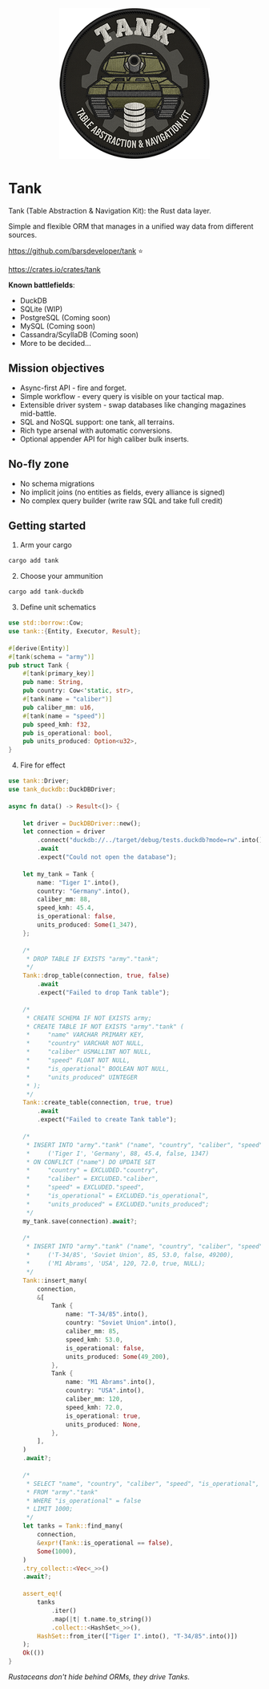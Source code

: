 <div align="center">
    <img width="300" height="300" src="https://github.com/barsdeveloper/tank/blob/master/docs/logo.png?raw=true" alt="Tank: Table Abstraction & Navigation Kit logo featuring a green tank with a gear background and stacked database cylinders" />
</div>

# Tank
Tank (Table Abstraction & Navigation Kit): the Rust data layer.

Simple and flexible ORM that manages in a unified way data from different sources.

https://github.com/barsdeveloper/tank ⭐

https://crates.io/crates/tank

**Known battlefields**:
- DuckDB
- SQLite (WIP)
- PostgreSQL (Coming soon)
- MySQL (Coming soon)
- Cassandra/ScyllaDB (Coming soon)
- More to be decided...

## Mission objectives
- Async-first API - fire and forget.
- Simple workflow - every query is visible on your tactical map.
- Extensible driver system - swap databases like changing magazines mid-battle.
- SQL and NoSQL support: one tank, all terrains.
- Rich type arsenal with automatic conversions.
- Optional appender API for high caliber bulk inserts.

## No-fly zone
- No schema migrations
- No implicit joins (no entities as fields, every alliance is signed)
- No complex query builder (write raw SQL and take full credit)

## Getting started
1) Arm your cargo
```sh
cargo add tank
```

2) Choose your ammunition
```sh
cargo add tank-duckdb
```

3) Define unit schematics
```rust
use std::borrow::Cow;
use tank::{Entity, Executor, Result};

#[derive(Entity)]
#[tank(schema = "army")]
pub struct Tank {
    #[tank(primary_key)]
    pub name: String,
    pub country: Cow<'static, str>,
    #[tank(name = "caliber")]
    pub caliber_mm: u16,
    #[tank(name = "speed")]
    pub speed_kmh: f32,
    pub is_operational: bool,
    pub units_produced: Option<u32>,
}
```

4) Fire for effect
```rust
use tank::Driver;
use tank_duckdb::DuckDBDriver;

async fn data() -> Result<()> {

    let driver = DuckDBDriver::new();
    let connection = driver
        .connect("duckdb://../target/debug/tests.duckdb?mode=rw".into())
        .await
        .expect("Could not open the database");

    let my_tank = Tank {
        name: "Tiger I".into(),
        country: "Germany".into(),
        caliber_mm: 88,
        speed_kmh: 45.4,
        is_operational: false,
        units_produced: Some(1_347),
    };

    /*
     * DROP TABLE IF EXISTS "army"."tank";
     */
    Tank::drop_table(connection, true, false)
        .await
        .expect("Failed to drop Tank table");

    /*
     * CREATE SCHEMA IF NOT EXISTS army;
     * CREATE TABLE IF NOT EXISTS "army"."tank" (
     *     "name" VARCHAR PRIMARY KEY,
     *     "country" VARCHAR NOT NULL,
     *     "caliber" USMALLINT NOT NULL,
     *     "speed" FLOAT NOT NULL,
     *     "is_operational" BOOLEAN NOT NULL,
     *     "units_produced" UINTEGER
     * );
     */
    Tank::create_table(connection, true, true)
        .await
        .expect("Failed to create Tank table");

    /*
     * INSERT INTO "army"."tank" ("name", "country", "caliber", "speed", "is_operational", "units_produced") VALUES
     *     ('Tiger I', 'Germany', 88, 45.4, false, 1347)
     * ON CONFLICT ("name") DO UPDATE SET
     *     "country" = EXCLUDED."country",
     *     "caliber" = EXCLUDED."caliber",
     *     "speed" = EXCLUDED."speed",
     *     "is_operational" = EXCLUDED."is_operational",
     *     "units_produced" = EXCLUDED."units_produced";
     */
    my_tank.save(connection).await?;

    /*
     * INSERT INTO "army"."tank" ("name", "country", "caliber", "speed", "is_operational", "units_produced") VALUES
     *     ('T-34/85', 'Soviet Union', 85, 53.0, false, 49200),
     *     ('M1 Abrams', 'USA', 120, 72.0, true, NULL);
     */
    Tank::insert_many(
        connection,
        &[
            Tank {
                name: "T-34/85".into(),
                country: "Soviet Union".into(),
                caliber_mm: 85,
                speed_kmh: 53.0,
                is_operational: false,
                units_produced: Some(49_200),
            },
            Tank {
                name: "M1 Abrams".into(),
                country: "USA".into(),
                caliber_mm: 120,
                speed_kmh: 72.0,
                is_operational: true,
                units_produced: None,
            },
        ],
    )
    .await?;

    /*
     * SELECT "name", "country", "caliber", "speed", "is_operational", "units_produced"
     * FROM "army"."tank"
     * WHERE "is_operational" = false
     * LIMIT 1000;
     */
    let tanks = Tank::find_many(
        connection,
        &expr!(Tank::is_operational == false),
        Some(1000),
    )
    .try_collect::<Vec<_>>()
    .await?;

    assert_eq!(
        tanks
            .iter()
            .map(|t| t.name.to_string())
            .collect::<HashSet<_>>(),
        HashSet::from_iter(["Tiger I".into(), "T-34/85".into()])
    );
    Ok(())
}
```

*Rustaceans don't hide behind ORMs, they drive Tanks.*
